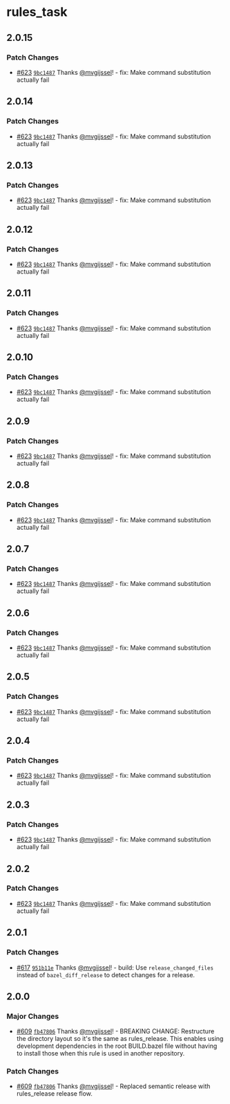 # rules_task

## 2.0.15

### Patch Changes

- [#623](https://github.com/vgijssel/setup/pull/623) [`9bc1487`](https://github.com/vgijssel/setup/commit/9bc1487bee5d8e5d3d070f974ef695ac7407ffd7) Thanks [@mvgijssel](https://github.com/mvgijssel)! - fix: Make command substitution actually fail

## 2.0.14

### Patch Changes

- [#623](https://github.com/vgijssel/setup/pull/623) [`9bc1487`](https://github.com/vgijssel/setup/commit/9bc1487bee5d8e5d3d070f974ef695ac7407ffd7) Thanks [@mvgijssel](https://github.com/mvgijssel)! - fix: Make command substitution actually fail

## 2.0.13

### Patch Changes

- [#623](https://github.com/vgijssel/setup/pull/623) [`9bc1487`](https://github.com/vgijssel/setup/commit/9bc1487bee5d8e5d3d070f974ef695ac7407ffd7) Thanks [@mvgijssel](https://github.com/mvgijssel)! - fix: Make command substitution actually fail

## 2.0.12

### Patch Changes

- [#623](https://github.com/vgijssel/setup/pull/623) [`9bc1487`](https://github.com/vgijssel/setup/commit/9bc1487bee5d8e5d3d070f974ef695ac7407ffd7) Thanks [@mvgijssel](https://github.com/mvgijssel)! - fix: Make command substitution actually fail

## 2.0.11

### Patch Changes

- [#623](https://github.com/vgijssel/setup/pull/623) [`9bc1487`](https://github.com/vgijssel/setup/commit/9bc1487bee5d8e5d3d070f974ef695ac7407ffd7) Thanks [@mvgijssel](https://github.com/mvgijssel)! - fix: Make command substitution actually fail

## 2.0.10

### Patch Changes

- [#623](https://github.com/vgijssel/setup/pull/623) [`9bc1487`](https://github.com/vgijssel/setup/commit/9bc1487bee5d8e5d3d070f974ef695ac7407ffd7) Thanks [@mvgijssel](https://github.com/mvgijssel)! - fix: Make command substitution actually fail

## 2.0.9

### Patch Changes

- [#623](https://github.com/vgijssel/setup/pull/623) [`9bc1487`](https://github.com/vgijssel/setup/commit/9bc1487bee5d8e5d3d070f974ef695ac7407ffd7) Thanks [@mvgijssel](https://github.com/mvgijssel)! - fix: Make command substitution actually fail

## 2.0.8

### Patch Changes

- [#623](https://github.com/vgijssel/setup/pull/623) [`9bc1487`](https://github.com/vgijssel/setup/commit/9bc1487bee5d8e5d3d070f974ef695ac7407ffd7) Thanks [@mvgijssel](https://github.com/mvgijssel)! - fix: Make command substitution actually fail

## 2.0.7

### Patch Changes

- [#623](https://github.com/vgijssel/setup/pull/623) [`9bc1487`](https://github.com/vgijssel/setup/commit/9bc1487bee5d8e5d3d070f974ef695ac7407ffd7) Thanks [@mvgijssel](https://github.com/mvgijssel)! - fix: Make command substitution actually fail

## 2.0.6

### Patch Changes

- [#623](https://github.com/vgijssel/setup/pull/623) [`9bc1487`](https://github.com/vgijssel/setup/commit/9bc1487bee5d8e5d3d070f974ef695ac7407ffd7) Thanks [@mvgijssel](https://github.com/mvgijssel)! - fix: Make command substitution actually fail

## 2.0.5

### Patch Changes

- [#623](https://github.com/vgijssel/setup/pull/623) [`9bc1487`](https://github.com/vgijssel/setup/commit/9bc1487bee5d8e5d3d070f974ef695ac7407ffd7) Thanks [@mvgijssel](https://github.com/mvgijssel)! - fix: Make command substitution actually fail

## 2.0.4

### Patch Changes

- [#623](https://github.com/vgijssel/setup/pull/623) [`9bc1487`](https://github.com/vgijssel/setup/commit/9bc1487bee5d8e5d3d070f974ef695ac7407ffd7) Thanks [@mvgijssel](https://github.com/mvgijssel)! - fix: Make command substitution actually fail

## 2.0.3

### Patch Changes

- [#623](https://github.com/vgijssel/setup/pull/623) [`9bc1487`](https://github.com/vgijssel/setup/commit/9bc1487bee5d8e5d3d070f974ef695ac7407ffd7) Thanks [@mvgijssel](https://github.com/mvgijssel)! - fix: Make command substitution actually fail

## 2.0.2

### Patch Changes

- [#623](https://github.com/vgijssel/setup/pull/623) [`9bc1487`](https://github.com/vgijssel/setup/commit/9bc1487bee5d8e5d3d070f974ef695ac7407ffd7) Thanks [@mvgijssel](https://github.com/mvgijssel)! - fix: Make command substitution actually fail

## 2.0.1

### Patch Changes

- [#617](https://github.com/vgijssel/setup/pull/617) [`951b11e`](https://github.com/vgijssel/setup/commit/951b11ef1110cbb6696e4cb8c9d4d738dba0a64a) Thanks [@mvgijssel](https://github.com/mvgijssel)! - build: Use `release_changed_files` instead of `bazel_diff_release` to detect changes for a release.

## 2.0.0

### Major Changes

- [#609](https://github.com/vgijssel/setup/pull/609) [`fb47806`](https://github.com/vgijssel/setup/commit/fb47806859895b5629f34c5c92a843b83967ab03) Thanks [@mvgijssel](https://github.com/mvgijssel)! - BREAKING CHANGE: Restructure the directory layout so it's the same as rules_release. This enables
  using development dependencies in the root BUILD.bazel file without having to install those
  when this rule is used in another repository.

### Patch Changes

- [#609](https://github.com/vgijssel/setup/pull/609) [`fb47806`](https://github.com/vgijssel/setup/commit/fb47806859895b5629f34c5c92a843b83967ab03) Thanks [@mvgijssel](https://github.com/mvgijssel)! - Replaced semantic release with rules_release release flow.
